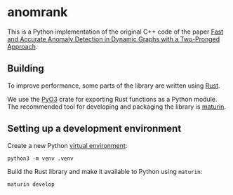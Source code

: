 # anomrank

This is a Python implementation of the original C++ code of the paper [Fast and Accurate Anomaly Detection
in Dynamic Graphs with a Two-Pronged Approach](https://www.cs.cmu.edu/~christos/PUBLICATIONS/kdd20-ANRank.pdf).

## Building

To improve performance, some parts of the library are written using [Rust](https://www.rust-lang.org/).

We use the [PyO3](https://github.com/PyO3/pyo3) crate for exporting Rust functions as a Python module.
The recommended tool for developing and packaging the library is [maturin](https://github.com/PyO3/maturin).

## Setting up a development environment

Create a new Python [virtual environment](https://docs.python.org/3/library/venv.html):

```shell
python3 -m venv .venv
```

Build the Rust library and make it available to Python using `maturin`:

```shell
maturin develop
```
